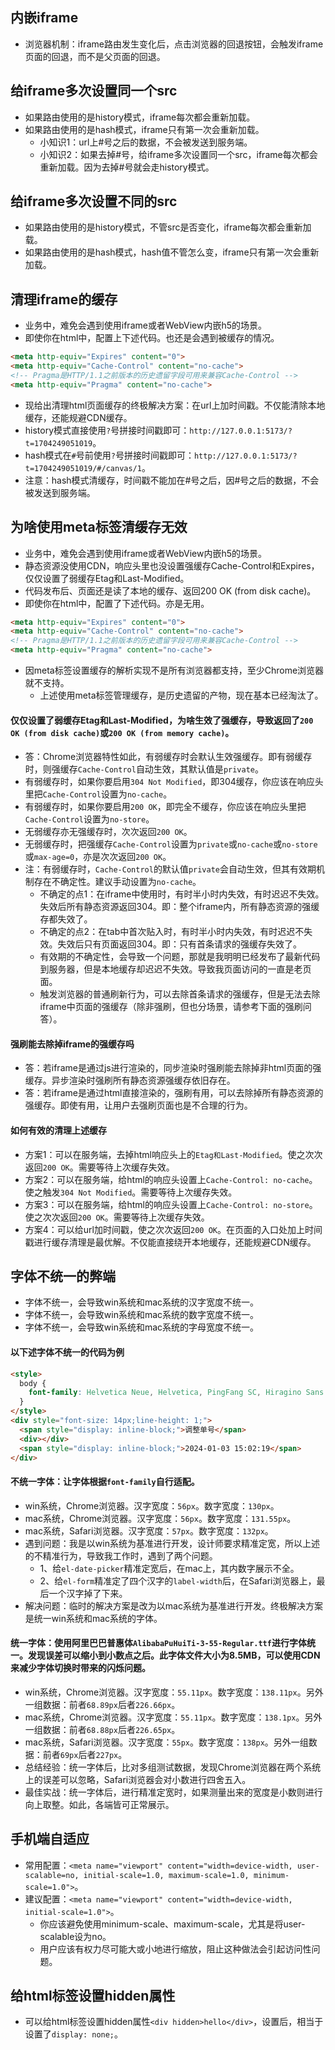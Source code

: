 ## 内嵌iframe
* 浏览器机制：iframe路由发生变化后，点击浏览器的回退按钮，会触发iframe页面的回退，而不是父页面的回退。

## 给iframe多次设置同一个src
* 如果路由使用的是history模式，iframe每次都会重新加载。
* 如果路由使用的是hash模式，iframe只有第一次会重新加载。
  - 小知识1：url上#号之后的数据，不会被发送到服务端。
  - 小知识2：如果去掉#号，给iframe多次设置同一个src，iframe每次都会重新加载。因为去掉#号就会走history模式。

## 给iframe多次设置不同的src
* 如果路由使用的是history模式，不管src是否变化，iframe每次都会重新加载。
* 如果路由使用的是hash模式，hash值不管怎么变，iframe只有第一次会重新加载。

## 清理iframe的缓存
* 业务中，难免会遇到使用iframe或者WebView内嵌h5的场景。
* 即使你在html中，配置上下述代码。也还是会遇到被缓存的情况。
```html
<meta http-equiv="Expires" content="0">
<meta http-equiv="Cache-Control" content="no-cache">
<!-- Pragma是HTTP/1.1之前版本的历史遗留字段可用来兼容Cache-Control -->
<meta http-equiv="Pragma" content="no-cache">
```
* 现给出清理html页面缓存的终极解决方案：在url上加时间戳。不仅能清除本地缓存，还能规避CDN缓存。
* history模式直接使用`?`号拼接时间戳即可：`http://127.0.0.1:5173/?t=1704249051019`。
* hash模式在`#`号前使用`?`号拼接时间戳即可：`http://127.0.0.1:5173/?t=1704249051019/#/canvas/1`。
* 注意：hash模式清缓存，时间戳不能加在#号之后，因#号之后的数据，不会被发送到服务端。

## 为啥使用meta标签清缓存无效
* 业务中，难免会遇到使用iframe或者WebView内嵌h5的场景。
* 静态资源没使用CDN，响应头里也没设置强缓存Cache-Control和Expires，仅仅设置了弱缓存Etag和Last-Modified。
* 代码发布后、页面还是读了本地的缓存、返回200 OK (from disk cache)。
* 即使你在html中，配置了下述代码。亦是无用。
```html
<meta http-equiv="Expires" content="0">
<meta http-equiv="Cache-Control" content="no-cache">
<!-- Pragma是HTTP/1.1之前版本的历史遗留字段可用来兼容Cache-Control -->
<meta http-equiv="Pragma" content="no-cache">
```
* 因meta标签设置缓存的解析实现不是所有浏览器都支持，至少Chrome浏览器就不支持。
  - 上述使用meta标签管理缓存，是历史遗留的产物，现在基本已经淘汰了。
#### 仅仅设置了弱缓存Etag和Last-Modified，为啥生效了强缓存，导致返回了`200 OK (from disk cache)`或`200 OK (from memory cache)`。
* 答：Chrome浏览器特性如此，有弱缓存时会默认生效强缓存。即有弱缓存时，则强缓存`Cache-Control`自动生效，其默认值是`private`。
* 有弱缓存时，如果你要启用`304 Not Modified`，即304缓存，你应该在响应头里把`Cache-Control`设置为`no-cache`。
* 有弱缓存时，如果你要启用`200 OK`，即完全不缓存，你应该在响应头里把`Cache-Control`设置为`no-store`。
* 无弱缓存亦无强缓存时，次次返回`200 OK`。
* 无弱缓存时，把强缓存`Cache-Control`设置为`private`或`no-cache`或`no-store`或`max-age=0`，亦是次次返回`200 OK`。
* 注：有弱缓存时，`Cache-Control`的默认值`private`会自动生效，但其有效期机制存在不确定性。建议手动设置为`no-cache`。
  - 不确定的点1：在iframe中使用时，有时半小时内失效，有时迟迟不失效。失效后所有静态资源返回304。即：整个iframe内，所有静态资源的强缓存都失效了。
  - 不确定的点2：在tab中首次贴入时，有时半小时内失效，有时迟迟不失效。失效后只有页面返回304。即：只有首条请求的强缓存失效了。
  - 有效期的不确定性，会导致一个问题，那就是我明明已经发布了最新代码到服务器，但是本地缓存却迟迟不失效。导致我页面访问的一直是老页面。
  - 触发浏览器的普通刷新行为，可以去除首条请求的强缓存，但是无法去除iframe中页面的强缓存（除非强刷，但也分场景，请参考下面的强刷问答）。
#### 强刷能去除掉iframe的强缓存吗
* 答：若iframe是通过js进行渲染的，同步渲染时强刷能去除掉非html页面的强缓存。异步渲染时强刷所有静态资源强缓存依旧存在。
* 答：若iframe是通过html直接渲染的，强刷有用，可以去除掉所有静态资源的强缓存。即使有用，让用户去强刷页面也是不合理的行为。
#### 如何有效的清理上述缓存
* 方案1：可以在服务端，去掉html响应头上的`Etag和Last-Modified`。使之次次返回`200 OK`。需要等待上次缓存失效。
* 方案2：可以在服务端，给html的响应头设置上`Cache-Control: no-cache`。使之触发`304 Not Modified`。需要等待上次缓存失效。
* 方案3：可以在服务端，给html的响应头设置上`Cache-Control: no-store`。使之次次返回`200 OK`。需要等待上次缓存失效。
* 方案4：可以给url加时间戳，使之次次返回`200 OK`。在页面的入口处加上时间戳进行缓存清理是最优解。不仅能直接绕开本地缓存，还能规避CDN缓存。

## 字体不统一的弊端
* 字体不统一，会导致win系统和mac系统的汉字宽度不统一。
* 字体不统一，会导致win系统和mac系统的数字宽度不统一。
* 字体不统一，会导致win系统和mac系统的字母宽度不统一。
#### 以下述字体不统一的代码为例
```html
<style>
  body {
    font-family: Helvetica Neue, Helvetica, PingFang SC, Hiragino Sans GB, Microsoft YaHei, 微软雅黑, Arial, sans-serif;
  }
</style>
<div style="font-size: 14px;line-height: 1;">
  <span style="display: inline-block;">调整单号</span>
  <div></div>
  <span style="display: inline-block;">2024-01-03 15:02:19</span>
</div>
```
#### 不统一字体：让字体根据`font-family`自行适配。
* win系统，Chrome浏览器。汉字宽度：`56px`。数字宽度：`130px`。
* mac系统，Chrome浏览器。汉字宽度：`56px`。数字宽度：`131.55px`。
* mac系统，Safari浏览器。汉字宽度：`57px`。数字宽度：`132px`。
* 遇到问题：我是以win系统为基准进行开发，设计师要求精准定宽，所以上述的不精准行为，导致我工作时，遇到了两个问题。
  - 1、给`el-date-picker`精准定宽后，在mac上，其内数字展示不全。
  - 2、给`el-form`精准定了四个汉字的`label-width`后，在Safari浏览器上，最后一个汉字掉了下来。
* 解决问题：临时的解决方案是改为以mac系统为基准进行开发。终极解决方案是统一win系统和mac系统的字体。
#### 统一字体：使用阿里巴巴普惠体`AlibabaPuHuiTi-3-55-Regular.ttf`进行字体统一。发现误差可以缩小到小数点之后。此字体文件大小为8.5MB，可以使用CDN来减少字体切换时带来的闪烁问题。
* win系统，Chrome浏览器。汉字宽度：`55.11px`。数字宽度：`138.11px`。另外一组数据：前者`68.89px`后者`226.66px`。
* mac系统，Chrome浏览器。汉字宽度：`55.11px`。数字宽度：`138.1px`。另外一组数据：前者`68.88px`后者`226.65px`。
* mac系统，Safari浏览器。汉字宽度：`55px`。数字宽度：`138px`。另外一组数据：前者`69px`后者`227px`。
* 总结经验：统一字体后，比对多组测试数据，发现Chrome浏览器在两个系统上的误差可以忽略，Safari浏览器会对小数进行四舍五入。
* 最佳实战：统一字体后，进行精准定宽时，如果测量出来的宽度是小数则进行向上取整。如此，各端皆可正常展示。

## 手机端自适应
* 常用配置：`<meta name="viewport" content="width=device-width, user-scalable=no, initial-scale=1.0, maximum-scale=1.0, minimum-scale=1.0">`。
* 建议配置：`<meta name="viewport" content="width=device-width, initial-scale=1.0">`。
  - 你应该避免使用minimum-scale、maximum-scale，尤其是将user-scalable设为no。
  - 用户应该有权力尽可能大或小地进行缩放，阻止这种做法会引起访问性问题。

## 给html标签设置hidden属性
* 可以给html标签设置hidden属性`<div hidden>hello</div>`，设置后，相当于设置了`display: none;`。
